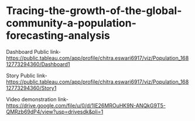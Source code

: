 # Tracing-the-growth-of-the-global-community-a-population-forecasting-analysis


Dashboard Public link-https://public.tableau.com/app/profile/chitra.eswari6917/viz/Population_16812773294360/Dashboard1

Story Public link-https://public.tableau.com/app/profile/chitra.eswari6917/viz/Population_16812773294360/Story1

Video demonstration link-https://drive.google.com/file/u/0/d/1IE26MROuHK9N-ANQkG9T5-QMRzb69dP4/view?usp=drivesdk&pli=1
